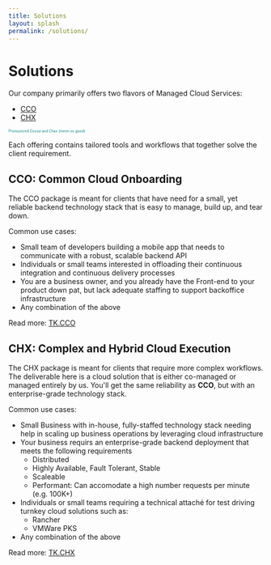 ```yaml
---
title: Solutions
layout: splash
permalink: /solutions/
---
```


# Solutions

Our company primarily offers two flavors of Managed Cloud Services: 

- [CCO](#tkcco)
- [CHX](#tkchx)

<span style="font-size:.5em;color:teal">Pronounced *Cocoa* and *Chex* (mmm so good)</span>

Each offering contains tailored tools and workflows that together solve the client requirement.

## CCO: Common Cloud Onboarding 

<a id="tkcco"></a>

The CCO package is meant for clients that have need for a small, yet reliable backend technology stack that is easy to manage, build up, and tear down.

Common use cases:

* Small team of developers building a mobile app that needs to communicate with a robust, scalable backend API 
* Individuals or small teams interested in offloading their continuous integration and continuous delivery processes 
* You are a business owner, and you already have the Front-end to your product down pat, but lack adequate staffing to support backoffice infrastructure
* Any combination of the above

Read more: [TK.CCO](tkcco/)

## CHX: Complex and Hybrid Cloud Execution 

<a id="tkchx"></a>

The CHX package is meant for clients that require more complex workflows. The deliverable here is a cloud solution that is either co-managed or managed entirely by us. You'll get the same reliability as **CCO**, but with an enterprise-grade technology stack.

Common use cases:

* Small Business with in-house, fully-staffed technology stack needing help in scaling up business operations by leveraging cloud infrastructure
* Your business requirs an enterprise-grade backend deployment that meets the following requirements
	- Distributed
	- Highly Available, Fault Tolerant, Stable
	- Scaleable 
	- Performant: Can accomodate a high number requests per minute (e.g. 100K+)
* Individuals or small teams requiring a technical attaché for test driving turnkey cloud solutions such as:
	- Rancher
	- VMWare PKS
* Any combination of the above

Read more: [TK.CHX](tkchx/)